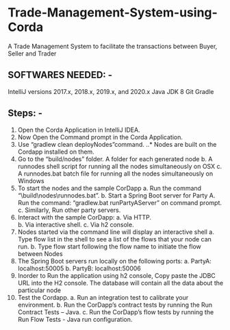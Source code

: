 # Trade-Management-System-using-Corda
A Trade Management System to facilitate the transactions between Buyer, Seller and Trader
## SOFTWARES NEEDED: -
IntelliJ versions 2017.x, 2018.x, 2019.x, and 2020.x
Java JDK 8
Git
Gradle
## Steps: -
1. Open the Corda Application in IntelliJ IDEA.
2. Now Open the Command prompt in the Corda Application.
3. Use “gradlew clean deployNodes”command.
..* Nodes are built on the Cordapp installed on them.
4.  Go to the “build/nodes” folder.
      A folder for each generated node
    b.  A runnodes shell script for running all the nodes simultaneously on OSX
    c.  A runnodes.bat batch file for running all the nodes simultaneously on Windows
5.  To start the nodes and the sample CorDapp
    a.  Run the command “\build\nodes\runnodes.bat”.
    b.  Start a Spring Boot server for Party A. Run the command: “gradlew.bat runPartyAServer” on command prompt.
    c.  Similarly, Run other party servers.
6.  Interact with the sample CorDapp: 
    a.  Via HTTP.  
    b.  Via interactive shell.
    c.  Via h2 console.
7.  Nodes started via the command line will display an interactive shell
    a.  Type flow list in the shell to see a list of the flows that your node can run. 
    b.  Type flow start following the flow name to initiate the flow between Nodes
8.  The Spring Boot servers run locally on the following ports:
    a.  PartyA: localhost:50005 
    b.  PartyB: localhost:50006 
9.  Inorder to Run the application using h2 console, Copy paste the JDBC URL into the H2 console. The database will contain all the data about the particular node
10. Test the Cordapp.
    a.  Run an integration test to calibrate your environment.
    b.  Run the CorDapp’s contract tests by running the Run Contract Tests – Java. 
    c.  Run the CorDapp’s flow tests by running the Run Flow Tests - Java run configuration.

